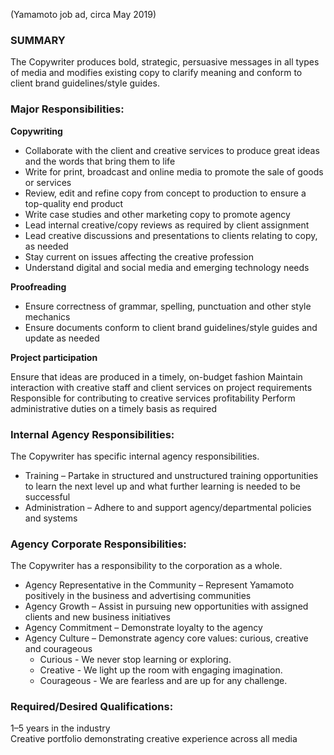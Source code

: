 (Yamamoto job ad, circa May 2019)

### SUMMARY
The Copywriter produces bold, strategic, persuasive messages in all types of media and modifies existing copy to clarify meaning and conform to client brand guidelines/style guides.

### Major Responsibilities:

**Copywriting**

- Collaborate with the client and creative services to produce great ideas and the words that bring them to life
- Write for print, broadcast and online media to promote the sale of goods or services
- Review, edit and refine copy from concept to production to ensure a top-quality end product
- Write case studies and other marketing copy to promote agency
- Lead internal creative/copy reviews as required by client assignment
- Lead creative discussions and presentations to clients relating to copy, as needed
- Stay current on issues affecting the creative profession
- Understand digital and social media and emerging technology needs

**Proofreading**

- Ensure correctness of grammar, spelling, punctuation and other style mechanics
- Ensure documents conform to client brand guidelines/style guides and update as needed

**Project participation**

Ensure that ideas are produced in a timely, on-budget fashion
Maintain interaction with creative staff and client services on project requirements
Responsible for contributing to creative services profitability
Perform administrative duties on a timely basis as required

### Internal Agency Responsibilities:
The Copywriter has specific internal agency responsibilities.

- Training – Partake in structured and unstructured training opportunities to learn the next level up and what further learning is needed to be successful
- Administration – Adhere to and support agency/departmental policies and systems

### Agency Corporate Responsibilities:
The Copywriter has a responsibility to the corporation as a whole.

- Agency Representative in the Community – Represent Yamamoto positively in the business and advertising communities
- Agency Growth – Assist in pursuing new opportunities with assigned clients and new business initiatives
- Agency Commitment – Demonstrate loyalty to the agency
- Agency Culture – Demonstrate agency core values: curious, creative and courageous
  - Curious - We never stop learning or exploring.
  - Creative - We light up the room with engaging imagination.
  - Courageous - We are fearless and are up for any challenge.

### Required/Desired Qualifications:
1–5 years in the industry  
Creative portfolio demonstrating creative experience across all media
